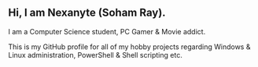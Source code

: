 ## Hi, I am Nexanyte (Soham Ray).

I am a Computer Science student, PC Gamer & Movie addict.

This is my GitHub profile for all of my hobby projects regarding Windows & Linux administration, PowerShell & Shell scripting etc.
